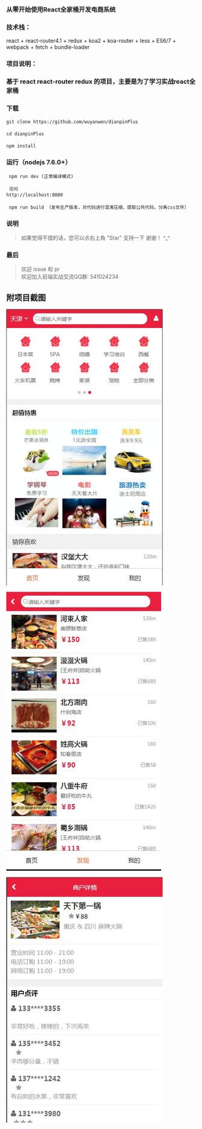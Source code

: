 ### 从零开始使用React全家桶开发电商系统

### 技术栈：
react + react-router4.1 + redux + koa2 + koa-router + less + ES6/7 + webpack + fetch + bundle-loader

### 项目说明：

### 基于 react react-router redux 的项目，主要是为了学习实战react全家桶

### 下载

 	git clone https://github.com/wuyanwen/dianpinPlus

 	cd dianpinPlus

 	npm install

### 运行（nodejs 7.6.0+）
```
 npm run dev (正常编译模式)

 访问 
http://localhost:8080

 npm run build （发布生产版本，对代码进行混淆压缩，提取公共代码，分离css文件）
```
### 说明


>  如果觉得不错的话，您可以点右上角 "Star" 支持一下 谢谢！ ^_^

### 最后

>  欢迎 issue 和 pr<br>
>  欢迎加入前端实战交流QQ群: 541024234

## 附项目截图

![image](./images/1.jpg)

![image](./images/2.jpg)

![image](./images/3.jpg)

